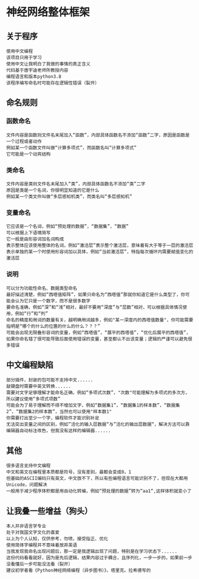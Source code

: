 # 神经网络整体框架
## 关于程序
    使用中文编程
    该项目只用于学习
    使用中文让我明白了我做的事情的真正含义
    代码基于唐宇迪老师所教授内容
    编程语言和版本python3.8
    该程序编写命名时可能存在逻辑性错误（裂开）

## 命名规则
### 函数命名
    文件内容是函数则文件名末尾加入“函数”，内部具体函数名不添加“函数”二字，原因是函数是一个过程或者动作
    例如某一个函数文件叫做“计算多项式”，而函数名叫“计算多项式”
    它可能是一个动宾结构
### 类命名
    文件内容是类则文件名末尾加入“类”，内部具体函数名不添加“类”二字
    原因是类是一个名词，你很明显知道的它是什么
    例如某一个类文件叫做“多层感知机类”，而类名叫“多层感知机”
### 变量命名
    它应该是一个名词，例如“预处理的数据”，“数据集”，“数据”
    可以根据上下语境简写
    它一般是由形容词加名词构成
    表示整体应该使用整体的名词，例如“激活层”表示整个激活层，意味着有大于等于一层的激活层
    表示单独的某一个时使用形容词加以具体，例如“当前激活层”，特指每次循环内需要赋值变化的激活层
### 说明
    可以分为功能性命名、数据类型命名
    最好描述清楚，例如“西塔值矩阵”，如果只命名为“西塔值”那就你知道它是什么类型了，你可能会认为它只是一个数字，而不是很多数字
    要命名准确，例如“深”和“浅”相对，最好不要用“深度”与“层数”相对，可以根据具体情况使用，例如“行”和“列”
    命名的精度和用词的数量有关，越明确用词越多，例如"某一深度内的西塔值数量"，你可能需要指明是“哪个的什么的位置的什么的什么？？？”
    可能会出现无限叠形容词的变量，例如“西塔值”，“展平的西塔值”，“优化后展平的西塔值”，
    如果你命名错了很可能导致后面使用错误的变量，甚至都认不出该变量；逻辑的严谨可以避免很多错误

## 中文编程缺陷
    部分插件，封装的包可能不支持中文......
    敲键盘时需要中英文转换......
    需要对文字足够理解才能命名正确，例如“多项式次数”，"次数"可能理解为多项式的多次方，所以建议使用“多项式项数”
    可能会为了易于理解而不得不增加文字，例如“数据集1”，“数据集1的样本数”，“数据集2”，“数据集2的样本数”，当然也可以使用"样本数1"
    你需要打出至少一个字，编程软件才能识别补足
    无法突出变量之间的区别，例如”活化的输入层数据“与”活化的输出层数据“，解决方法可以靠编辑器自动标注改色，但我没有这样的编辑器......

## 其他
    很多语言支持中文编程
    中文和英文在编程里本质都是符号，没有差别，最都会变成0，1
    但基础的ASCII编码只有英文，中文放不下，所以有些编程语言可能识别不了，但现在大都用Unicode，问题解决
    一般用于减少程序体积都是用自动化转编，例如“预处理的数据”转为“aa1“,这样体积就变小了
    
    

## 让我叠一些增益（狗头）
    本人并非语言学专业
    处于对我国文字文化的喜爱
    以上为个人认知，仅供参考，勿喷，接受指正、优化
    使用简体字编程并不意味着放弃英语
    当我发现我命名出现问题后，那一定是我逻辑出现了问题，特别是在学习状态下......
    这份代码看看就好，因为是先后逻辑，结果内容过于耦合，且序列化，一步一步的，如果前一步没看懂后一步可能没法看（裂开）
    建议初学者看《Python神经网络编程（异步图书）》，塔里克。拉希德写的
    
    